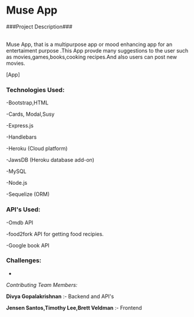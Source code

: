 
<h1>Muse App</h1>



###Project Description### <br><br>

Muse App, that is a multipurpose app or mood enhancing app for an entertaiment purpose .This App provde many suggestions to the user such as movies,games,books,cooking recipes.And also users can post new movies.

[App]


<h3>Technologies Used:</h3>

-Bootstrap,HTML

-Cards, Modal,Susy

-Express.js

-Handlebars 

-Heroku (Cloud platform)

-JawsDB (Heroku database add-on)

-MySQL 

-Node.js 

-Sequelize (ORM)



<h3>API's Used:</h3>

-Omdb API

-food2fork API for getting food recipies.

-Google book API

<h3>Challenges:</h3>

-

_Contributing Team Members:_

**Divya Gopalakrishnan**
:- Backend and API's

**Jensen Santos,Timothy Lee,Brett Veldman**
:- Frontend
